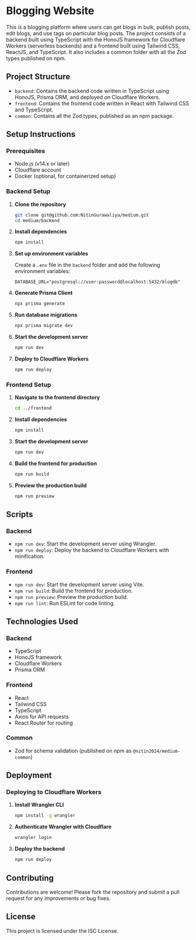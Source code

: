 # Blogging Website

This is a blogging platform where users can get blogs in bulk, publish posts, edit blogs, and use tags on particular blog posts. The project consists of a backend built using TypeScript with the HonoJS framework for Cloudflare Workers (serverless backends) and a frontend built using Tailwind CSS, ReactJS, and TypeScript. It also includes a common folder with all the Zod types published on npm.

## Project Structure

- `backend`: Contains the backend code written in TypeScript using HonoJS, Prisma ORM, and deployed on Cloudflare Workers.
- `frontend`: Contains the frontend code written in React with Tailwind CSS and TypeScript.
- `common`: Contains all the Zod types, published as an npm package.

## Setup Instructions

### Prerequisites

- Node.js (v14.x or later)
- Cloudflare account
- Docker (optional, for containerized setup)

### Backend Setup

1. **Clone the repository**

    ```sh
    git clone git@github.com:NitinGurawaliya/medium.git
    cd medium/backend
    ```

2. **Install dependencies**

    ```sh
    npm install
    ```

3. **Set up environment variables**

    Create a `.env` file in the `backend` folder and add the following environment variables:

    ```env
    DATABASE_URL="postgresql://user:password@localhost:5432/blogdb"
    ```

4. **Generate Prisma Client**

    ```sh
    npx prisma generate
    ```

5. **Run database migrations**

    ```sh
    npx prisma migrate dev
    ```

6. **Start the development server**

    ```sh
    npm run dev
    ```

7. **Deploy to Cloudflare Workers**

    ```sh
    npm run deploy
    ```

### Frontend Setup

1. **Navigate to the frontend directory**

    ```sh
    cd ../frontend
    ```

2. **Install dependencies**

    ```sh
    npm install
    ```

3. **Start the development server**

    ```sh
    npm run dev
    ```

4. **Build the frontend for production**

    ```sh
    npm run build
    ```

5. **Preview the production build**

    ```sh
    npm run preview
    ```

## Scripts

### Backend

- `npm run dev`: Start the development server using Wrangler.
- `npm run deploy`: Deploy the backend to Cloudflare Workers with minification.

### Frontend

- `npm run dev`: Start the development server using Vite.
- `npm run build`: Build the frontend for production.
- `npm run preview`: Preview the production build.
- `npm run lint`: Run ESLint for code linting.

## Technologies Used

### Backend

- TypeScript
- HonoJS framework
- Cloudflare Workers
- Prisma ORM

### Frontend

- React
- Tailwind CSS
- TypeScript
- Axios for API requests
- React Router for routing

### Common

- Zod for schema validation (published on npm as `@nitin2024/medium-common`)

## Deployment

### Deploying to Cloudflare Workers

1. **Install Wrangler CLI**

    ```sh
    npm install -g wrangler
    ```

2. **Authenticate Wrangler with Cloudflare**

    ```sh
    wrangler login
    ```

3. **Deploy the backend**

    ```sh
    npm run deploy
    ```

## Contributing

Contributions are welcome! Please fork the repository and submit a pull request for any improvements or bug fixes.

## License

This project is licensed under the ISC License.
